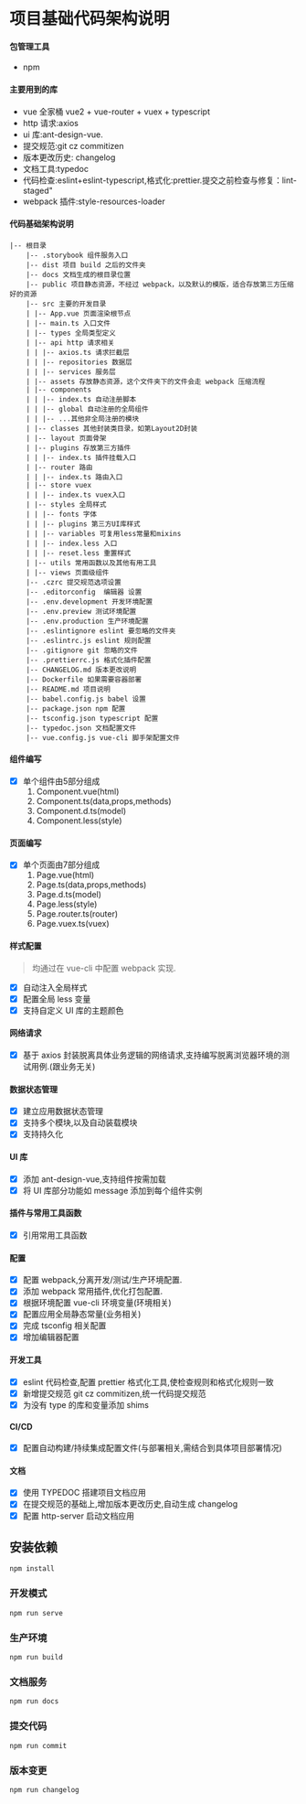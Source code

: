 # 项目基础代码架构说明
  
#### 包管理工具

- npm
  
#### 主要用到的库

- vue 全家桶 vue2 + vue-router + vuex + typescript
- http 请求:axios
- ui 库:ant-design-vue.
- 提交规范:git cz commitizen
- 版本更改历史: changelog
- 文档工具:typedoc
- 代码检查:eslint+eslint-typescript,格式化:prettier.提交之前检查与修复：lint-staged"
- webpack 插件:style-resources-loader

#### 代码基础架构说明

```
|-- 根目录
    |-- .storybook 组件服务入口
    |-- dist 项目 build 之后的文件夹
    |-- docs 文档生成的根目录位置
    |-- public 项目静态资源，不经过 webpack，以及默认的模版，适合存放第三方压缩好的资源
    |-- src 主要的开发目录
    | |-- App.vue 页面渲染根节点
    | |-- main.ts 入口文件
    | |-- types 全局类型定义
    | |-- api http 请求相关
    | | |-- axios.ts 请求拦截层
    | | |-- repositories 数据层
    | | |-- services 服务层
    | |-- assets 存放静态资源，这个文件夹下的文件会走 webpack 压缩流程
    | |-- components
    | | |-- index.ts 自动注册脚本
    | | |-- global 自动注册的全局组件
    | | |-- ...其他非全局注册的模块
    | |-- classes 其他封装类目录，如第Layout2D封装
    | |-- layout 页面骨架
    | |-- plugins 存放第三方插件
    | | |-- index.ts 插件挂载入口
    | |-- router 路由
    | | |-- index.ts 路由入口
    | |-- store vuex
    | | |-- index.ts vuex入口
    | |-- styles 全局样式
    | | |-- fonts 字体
    | | |-- plugins 第三方UI库样式
    | | |-- variables 可复用less常量和mixins 
    | | |-- index.less 入口 
    | | |-- reset.less 重置样式 
    | |-- utils 常用函数以及其他有用工具
    | |-- views 页面级组件
    |-- .czrc 提交规范选项设置
    |-- .editorconfig  编辑器 设置
    |-- .env.development 开发环境配置
    |-- .env.preview 测试环境配置
    |-- .env.production 生产环境配置
    |-- .eslintignore eslint 要忽略的文件夹
    |-- .eslintrc.js eslint 规则配置
    |-- .gitignore git 忽略的文件
    |-- .prettierrc.js 格式化插件配置
    |-- CHANGELOG.md 版本更改说明
    |-- Dockerfile 如果需要容器部署
    |-- README.md 项目说明
    |-- babel.config.js babel 设置
    |-- package.json npm 配置
    |-- tsconfig.json typescript 配置
    |-- typedoc.json 文档配置文件
    |-- vue.config.js vue-cli 脚手架配置文件
```

#### 组件编写

- [x] 单个组件由5部分组成
    1. Component.vue(html)
    2. Component.ts(data,props,methods)
    3. Component.d.ts(model)
    4. Component.less(style)
    
#### 页面编写
- [x] 单个页面由7部分组成
    1. Page.vue(html)
    2. Page.ts(data,props,methods)
    3. Page.d.ts(model)
    4. Page.less(style)
    5. Page.router.ts(router)
    6. Page.vuex.ts(vuex)

#### 样式配置

> 均通过在 vue-cli 中配置 webpack 实现.

- [x] 自动注入全局样式
- [x] 配置全局 less 变量
- [x] 支持自定义 UI 库的主题颜色

#### 网络请求

- [x] 基于 axios 封装脱离具体业务逻辑的网络请求,支持编写脱离浏览器环境的测试用例.(跟业务无关)

#### 数据状态管理

- [x] 建立应用数据状态管理
- [x] 支持多个模块,以及自动装载模块
- [x] 支持持久化

#### UI 库

- [x] 添加 ant-design-vue,支持组件按需加载
- [x] 将 UI 库部分功能如 message 添加到每个组件实例

#### 插件与常用工具函数

- [x] 引用常用工具函数

#### 配置

- [x] 配置 webpack,分离开发/测试/生产环境配置.
- [x] 添加 webpack 常用插件,优化打包配置.
- [x] 根据环境配置 vue-cli 环境变量(环境相关)
- [x] 配置应用全局静态常量(业务相关)
- [x] 完成 tsconfig 相关配置
- [x] 增加编辑器配置

#### 开发工具

- [x] eslint 代码检查,配置 prettier 格式化工具,使检查规则和格式化规则一致
- [x] 新增提交规范 git cz commitizen,统一代码提交规范
- [x] 为没有 type 的库和变量添加 shims

#### CI/CD

- [x] 配置自动构建/持续集成配置文件(与部署相关,需结合到具体项目部署情况)

#### 文档

- [x] 使用 TYPEDOC 搭建项目文档应用
- [x] 在提交规范的基础上,增加版本更改历史,自动生成 changelog
- [x] 配置 http-server 启动文档应用

## 安装依赖

```
npm install
```

### 开发模式

```
npm run serve
```

### 生产环境

```
npm run build
```

### 文档服务
```
npm run docs
```

### 提交代码
```
npm run commit
```

### 版本变更

```
npm run changelog
```
